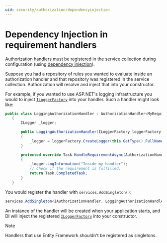 ```yaml
---
uid: security/authorization/dependencyinjection
---
```

<a name=security-authorization-di></a>

# Dependency Injection in requirement handlers

[Authorization handlers must be registered](policies.md#security-authorization-policies-based-handler-registration) in the service collection during configuration (using [dependency injection](../../fundamentals/dependency-injection.md#fundamentals-dependency-injection)).

Suppose you had a repository of rules you wanted to evaluate inside an authorization handler and that repository was registered in the service collection.  Authorization will resolve and inject that into your constructor.

For example, if you wanted to use ASP.NET's logging infrastructure you would to inject [`ILoggerFactory`](http://docs.asp.net/projects/api/en/latest/autoapi/Microsoft/Extensions/Logging/ILoggerFactory/index.html#Microsoft.Extensions.Logging.ILoggerFactory) into your handler. Such a handler might look like:

````csharp
public class LoggingAuthorizationHandler : AuthorizationHandler<MyRequirement>
   {
       ILogger _logger;

       public LoggingAuthorizationHandler(ILoggerFactory loggerFactory)
       {
           _logger = loggerFactory.CreateLogger(this.GetType().FullName);
       }

       protected override Task HandleRequirementAsync(AuthorizationHandlerContext context, MyRequirement requirement)
       {
           _logger.LogInformation("Inside my handler");
           // Check if the requirement is fulfilled.
           return Task.CompletedTask;
       }
   }
   ````

You would register the handler with `services.AddSingleton()`:

````csharp
services.AddSingleton<IAuthorizationHandler, LoggingAuthorizationHandler>();
   ````

An instance of the handler will be created when your application starts, and DI will inject the registered [`ILoggerFactory`](http://docs.asp.net/projects/api/en/latest/autoapi/Microsoft/Extensions/Logging/ILoggerFactory/index.html#Microsoft.Extensions.Logging.ILoggerFactory) into your constructor.

> [!NOTE]
> Handlers that use Entity Framework shouldn't be registered as singletons.
